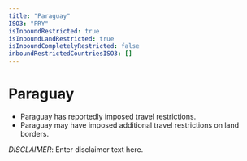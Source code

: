 ```yaml
---
title: "Paraguay"
ISO3: "PRY"
isInboundRestricted: true
isInboundLandRestricted: true
isInboundCompletelyRestricted: false
inboundRestrictedCountriesISO3: []
---
```


# Paraguay

* Paraguay has reportedly imposed travel restrictions.
* Paraguay may have imposed additional travel restrictions on land borders.

*DISCLAIMER*: Enter disclaimer text here.

